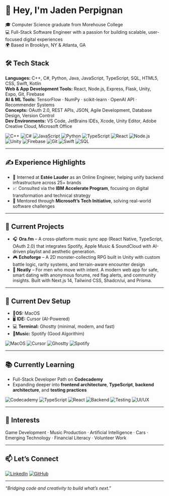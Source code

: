 # 👋 Hey, I'm Jaden Perpignan

🎓 Computer Science graduate from Morehouse College  
💻 Full-Stack Software Engineer with a passion for building scalable, user-focused digital experiences  
🌍 Based in Brooklyn, NY & Atlanta, GA

## 🛠 Tech Stack

**Languages:** C++, C#, Python, Java, JavaScript, TypeScript, SQL, HTML5, CSS, Swift, Kotlin <br>
**Web & App Development Tools:** React, Node.js, Express, Flask, Unity, Expo, Git, Firebase <br>
**AI & ML Tools:** TensorFlow · NumPy · scikit-learn · OpenAI API · Recommender Systems <br>
**Concepts:** OAuth 2.0, REST APIs, JSON, Agile Development, Database Design, Version Control  <br>
**Dev Environments:** VS Code, JetBrains IDEs, Xcode, Unity Editor, Adobe Creative Cloud, Microsoft Office

![C++](https://img.shields.io/badge/-C++-00599C?style=flat&logo=c%2B%2B&logoColor=white)
![C#](https://img.shields.io/badge/-C%23-239120?style=flat&logo=c-sharp&logoColor=white)
![JavaScript](https://img.shields.io/badge/-JavaScript-F7DF1E?style=flat&logo=javascript&logoColor=black)
![Python](https://img.shields.io/badge/-Python-3776AB?style=flat&logo=python&logoColor=white)
![TypeScript](https://img.shields.io/badge/-TypeScript-3178C6?style=flat&logo=typescript&logoColor=white)
![React](https://img.shields.io/badge/-React-20232A?style=flat&logo=react&logoColor=61DAFB)
![Node.js](https://img.shields.io/badge/-Node.js-339933?style=flat&logo=nodedotjs&logoColor=white)
![Unity](https://img.shields.io/badge/-Unity-000000?style=flat&logo=unity&logoColor=white)
![Firebase](https://img.shields.io/badge/-Firebase-FFCA28?style=flat&logo=firebase&logoColor=black)
![Git](https://img.shields.io/badge/-Git-F05032?style=flat&logo=git&logoColor=white)
![Swift](https://img.shields.io/badge/-Swift-FA7343?style=flat&logo=swift&logoColor=white)
![SQL](https://img.shields.io/badge/-SQL-4479A1?style=flat&logo=mysql&logoColor=white)

---

## ✍️ Experience Highlights

- 🧠 Interned at **Estée Lauder** as an Online Engineer, helping unify backend infrastructure across 25+ brands  
- 📈 Consulted via the **IBM Accelerate Program**, focusing on digital transformation and technical strategy  
- 🤝 Mentored through **Microsoft’s Tech Initiative**, solving real-world software challenges

---

## 🔧 Current Projects <br>

- 🎧 **Ora.fm** – A cross-platform music sync app (React Native, TypeScript, OAuth 2.0) that integrates Spotify, Apple Music & SoundCloud with AI-driven playlist and aesthetic generation.  
- 🎮 **Echoforge** – A 2D monster-collecting RPG built in Unity with custom battle logic, rarity systems, and terrain-aware encounter design
- 🔐 **Neatly** – For men who move with intent. A modern web app for safe, smart dating with anonymous forums, red flag alerts, and community insights. Built with Next.js 14, Tailwind CSS, Shadcn/ui, and Prisma.
---

## 🧰 Current Dev Setup
- 🍎**OS:** MacOS
- 🖥️ **IDE:** Cursor (AI-Powered)  
- 💻 **Terminal:** Ghostty (minimal, modern, and fast)
- 🎸**Music:** Spotify (Good Algorithim)

![MacOS](https://img.shields.io/badge/macOS-000000?style=flat&logo=apple&logoColor=white)
![Cursor](https://img.shields.io/badge/IDE-Cursor-1C1C1C?style=flat&logo=vercel&logoColor=white)
![Ghostty](https://img.shields.io/badge/Terminal-Ghostty-223D7E?style=flat&logo=ghost&logoColor=white)
![Spotify](https://img.shields.io/badge/-Spotify-1DB954?style=flat&logo=spotify&logoColor=white)

---

## 📚 Currently Learning

- Full-Stack Developer Path on **Codecademy**  
- Expanding deeper into **frontend architecture**, **TypeScript**, **backend architecture**, and **testing practices**

![Codecademy](https://img.shields.io/badge/Learning-Codecademy-1F4056?style=flat&logo=codecademy&logoColor=white)
![TypeScript](https://img.shields.io/badge/-TypeScript-3178C6?style=flat&logo=typescript&logoColor=white)
![React](https://img.shields.io/badge/-React-20232A?style=flat&logo=react&logoColor=61DAFB)
![Backend](https://img.shields.io/badge/-Backend_Architecture-grey?style=flat)
![Testing](https://img.shields.io/badge/-Testing_Practices-lightgrey?style=flat)
![UI/UX](https://img.shields.io/badge/-UI%2FUX_Design-FF6F61?style=flat)

---

## 🎯 Interests

Game Development · Music Production · Artificial Intelligence · Cars · Emerging Technology · Financial Literacy · Volunteer Work

---

## 📫 Let’s Connect

[![LinkedIn](https://img.shields.io/badge/-LinkedIn-0A66C2?style=flat&logo=linkedin&logoColor=white)](https://www.linkedin.com/in/jadenperpignan)
[![GitHub](https://img.shields.io/badge/-GitHub-181717?style=flat&logo=github&logoColor=white)](https://github.com/JadenPerpignan)

---

*“Bridging code and creativity to build what’s next."*
